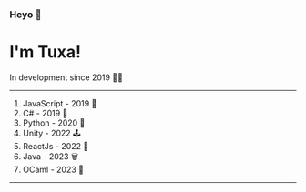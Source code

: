 ### Heyo 👋 
# I'm Tuxa!
In development since 2019 👨‍💻

___
1) JavaScript - 2019 🌟
2) C# - 2019 💫
3) Python - 2020 🐍
4) Unity - 2022 🕹
5) ReactJs - 2022 📖
6) Java - 2023 🗑
7) OCaml - 2023 🐫
___
